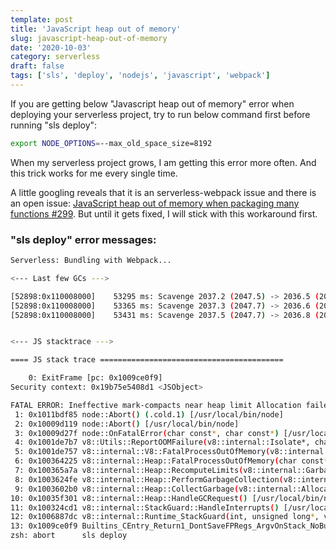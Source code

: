 ```yaml
---
template: post
title: 'JavaScript heap out of memory'
slug: javascript-heap-out-of-memory
date: '2020-10-03'
category: serverless
draft: false
tags: ['sls', 'deploy', 'nodejs', 'javascript', 'webpack']
---
```


If you are getting below "Javascript heap out of memory" error when deploying your serverless project, try to run below command first before running "sls deploy":

```bash
export NODE_OPTIONS=--max_old_space_size=8192
```

When my serverless project grows, I am getting this error more often. And this trick works for me every single time.

A little googling reveals that it is an serverless-webpack issue and there is an open issue:
[JavaScript heap out of memory when packaging many functions #299](https://github.com/serverless-heaven/serverless-webpack/issues/299). But until it gets fixed, I will stick with this workaround first.

### "sls deploy" error messages:

```bash
Serverless: Bundling with Webpack...

<--- Last few GCs --->

[52898:0x110008000]    53295 ms: Scavenge 2037.2 (2047.5) -> 2036.5 (2047.7) MB, 6.2 / 0.0 ms  (average mu = 0.290, current mu = 0.354) allocation failure
[52898:0x110008000]    53365 ms: Scavenge 2037.3 (2047.7) -> 2036.6 (2047.7) MB, 6.6 / 0.0 ms  (average mu = 0.290, current mu = 0.354) allocation failure
[52898:0x110008000]    53431 ms: Scavenge 2037.5 (2047.7) -> 2036.8 (2048.5) MB, 6.4 / 0.0 ms  (average mu = 0.290, current mu = 0.354) allocation failure


<--- JS stacktrace --->

==== JS stack trace =========================================

    0: ExitFrame [pc: 0x1009ce0f9]
Security context: 0x19b75e5408d1 <JSObject>

FATAL ERROR: Ineffective mark-compacts near heap limit Allocation failed - JavaScript heap out of memory
 1: 0x1011bdf85 node::Abort() (.cold.1) [/usr/local/bin/node]
 2: 0x10009d119 node::Abort() [/usr/local/bin/node]
 3: 0x10009d27f node::OnFatalError(char const*, char const*) [/usr/local/bin/node]
 4: 0x1001de7b7 v8::Utils::ReportOOMFailure(v8::internal::Isolate*, char const*, bool) [/usr/local/bin/node]
 5: 0x1001de757 v8::internal::V8::FatalProcessOutOfMemory(v8::internal::Isolate*, char const*, bool) [/usr/local/bin/node]
 6: 0x100364225 v8::internal::Heap::FatalProcessOutOfMemory(char const*) [/usr/local/bin/node]
 7: 0x100365a7a v8::internal::Heap::RecomputeLimits(v8::internal::GarbageCollector) [/usr/local/bin/node]
 8: 0x1003624fe v8::internal::Heap::PerformGarbageCollection(v8::internal::GarbageCollector, v8::GCCallbackFlags) [/usr/local/bin/node]
 9: 0x1003602b0 v8::internal::Heap::CollectGarbage(v8::internal::AllocationSpace, v8::internal::GarbageCollectionReason, v8::GCCallbackFlags) [/usr/local/bin/node]
10: 0x10035f301 v8::internal::Heap::HandleGCRequest() [/usr/local/bin/node]
11: 0x100324cd1 v8::internal::StackGuard::HandleInterrupts() [/usr/local/bin/node]
12: 0x1006887dc v8::internal::Runtime_StackGuard(int, unsigned long*, v8::internal::Isolate*) [/usr/local/bin/node]
13: 0x1009ce0f9 Builtins_CEntry_Return1_DontSaveFPRegs_ArgvOnStack_NoBuiltinExit [/usr/local/bin/node]
zsh: abort      sls deploy
```
